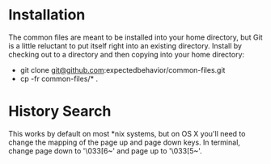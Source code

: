 # Installation

The common files are meant to be installed into your home directory, but Git is a little reluctant to put itself right
into an existing directory. Install by checking out to a directory and then copying into your home directory:

* git clone git@github.com:expectedbehavior/common-files.git
* cp -fr common-files/* .

# History Search

This works by default on most *nix systems, but on OS X you'll need to change the mapping of the page up and page down
keys. In terminal, change page down to '\033[6~' and page up to '\033[5~'.
